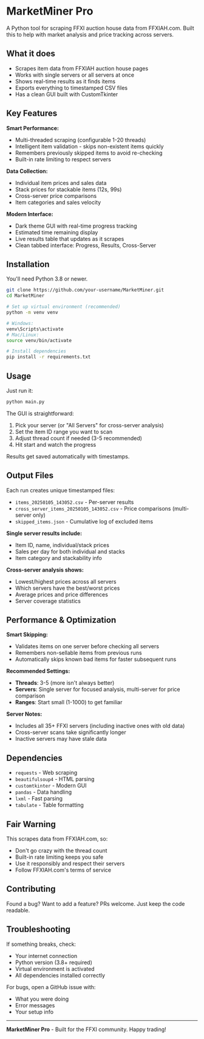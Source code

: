 # MarketMiner Pro

A Python tool for scraping FFXI auction house data from FFXIAH.com. Built this to help with market analysis and price tracking across servers.

## What it does

- Scrapes item data from FFXIAH auction house pages
- Works with single servers or all servers at once  
- Shows real-time results as it finds items
- Exports everything to timestamped CSV files
- Has a clean GUI built with CustomTkinter

## Key Features

**Smart Performance:**
- Multi-threaded scraping (configurable 1-20 threads)
- Intelligent item validation - skips non-existent items quickly
- Remembers previously skipped items to avoid re-checking
- Built-in rate limiting to respect servers

**Data Collection:**
- Individual item prices and sales data
- Stack prices for stackable items (12s, 99s)
- Cross-server price comparisons 
- Item categories and sales velocity

**Modern Interface:**
- Dark theme GUI with real-time progress tracking
- Estimated time remaining display
- Live results table that updates as it scrapes
- Clean tabbed interface: Progress, Results, Cross-Server

## Installation

You'll need Python 3.8 or newer.

```bash
git clone https://github.com/your-username/MarketMiner.git
cd MarketMiner

# Set up virtual environment (recommended)
python -m venv venv

# Windows:
venv\Scripts\activate
# Mac/Linux:
source venv/bin/activate

# Install dependencies
pip install -r requirements.txt
```

## Usage

Just run it:
```bash
python main.py
```

The GUI is straightforward:
1. Pick your server (or "All Servers" for cross-server analysis)
2. Set the item ID range you want to scan
3. Adjust thread count if needed (3-5 recommended)
4. Hit start and watch the progress

Results get saved automatically with timestamps.

## Output Files

Each run creates unique timestamped files:
- `items_20250105_143052.csv` - Per-server results
- `cross_server_items_20250105_143052.csv` - Price comparisons (multi-server only)  
- `skipped_items.json` - Cumulative log of excluded items

**Single server results include:**
- Item ID, name, individual/stack prices
- Sales per day for both individual and stacks  
- Item category and stackability info

**Cross-server analysis shows:**
- Lowest/highest prices across all servers
- Which servers have the best/worst prices
- Average prices and price differences
- Server coverage statistics

## Performance & Optimization

**Smart Skipping:**
- Validates items on one server before checking all servers
- Remembers non-sellable items from previous runs
- Automatically skips known bad items for faster subsequent runs

**Recommended Settings:**
- **Threads**: 3-5 (more isn't always better)
- **Servers**: Single server for focused analysis, multi-server for price comparison
- **Ranges**: Start small (1-1000) to get familiar

**Server Notes:**
- Includes all 35+ FFXI servers (including inactive ones with old data)
- Cross-server scans take significantly longer
- Inactive servers may have stale data

## Dependencies

- `requests` - Web scraping
- `beautifulsoup4` - HTML parsing  
- `customtkinter` - Modern GUI
- `pandas` - Data handling
- `lxml` - Fast parsing
- `tabulate` - Table formatting

## Fair Warning

This scrapes data from FFXIAH.com, so:
- Don't go crazy with the thread count
- Built-in rate limiting keeps you safe
- Use it responsibly and respect their servers
- Follow FFXIAH.com's terms of service

## Contributing

Found a bug? Want to add a feature? PRs welcome. Just keep the code readable.

## Troubleshooting

If something breaks, check:
- Your internet connection
- Python version (3.8+ required)
- Virtual environment is activated
- All dependencies installed correctly

For bugs, open a GitHub issue with:
- What you were doing
- Error messages
- Your setup info

---

**MarketMiner Pro** - Built for the FFXI community. Happy trading!